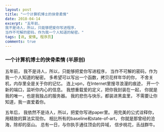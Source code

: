 ```yaml
---
layout: post
title: "一个计算机博士的侠骨柔情"
date: 2018-04-14
excerpt: "五年前，
我不是诗人，所以，只能够把爱你写进程序，
当作不可解的密码，作为我一个人知道的秘密。"
tags: [诗, 爱情, 程序员]
comments: true
---
```


### 一个计算机博士的侠骨柔情 (半原创)
五年前，
我不是诗人，所以，只能够把爱你写进程序，
当作不可解的密码，作为我一个人知道的秘密。
多希望可以写出一个函数，拷贝花样年华的你，
不舍关机，内存里全是关于你的记忆。
连上vpn，在Internet里搜寻浪漫的痕迹，
开一个新的端口，监听你内心的信息。
我想重载爱的定义，把你我封装在一起，
你就是我的唯一，也是我独占的服务器。
我的悲伤与快乐，都装进黑盒里，
不需要让你知道，我一直爱着你。

五年后，
我依然不是诗人，所以，把爱你写进paper里。
用完美的公式诠释你，
用精致的算法实现你。
相比所有的baseline和state-of-art，
你就是那曾经的沧海，除却的巫山。
总有一日，与你执手通往顶会的异域，
信步桃花，舌战群牛。
